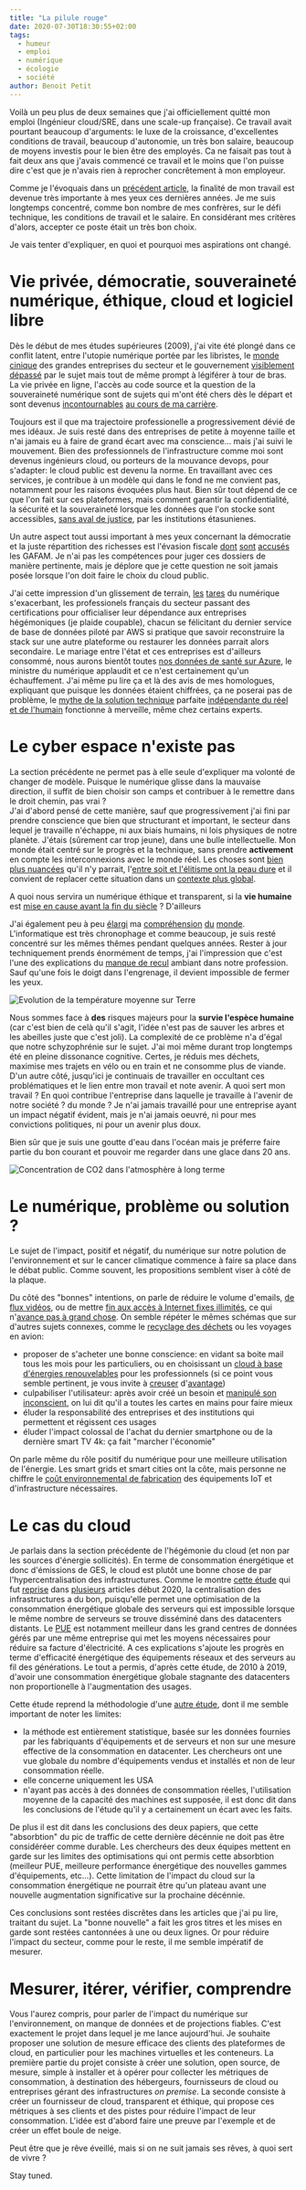 ```yaml
---
title: "La pilule rouge"
date: 2020-07-30T18:30:55+02:00
tags:
  - humeur
  - emploi
  - numérique
  - écologie
  - société
author: Benoit Petit
---
```


Voilà un peu plus de deux semaines que j'ai officiellement quitté mon emploi (Ingénieur cloud/SRE, dans une scale-up française). Ce travail avait pourtant beaucoup d'arguments: le luxe de la croissance, d'excellentes conditions de travail, beaucoup d'autonomie, un très bon salaire, beaucoup de moyens investis pour le bien être des employés. Ca ne faisait pas tout à fait deux ans que j'avais commencé ce travail et le moins que l'on puisse dire c'est que je n'avais rien à reprocher concrêtement à mon employeur.

Comme je l'évoquais dans un [précédent article](), la finalité de mon travail est devenue très importante à mes yeux ces dernières années. Je me suis longtemps concentré, comme bon nombre de mes confrères, sur le défi technique, les conditions de travail et le salaire. En considérant mes critères d'alors, accepter ce poste était un très bon choix.

Je vais tenter d'expliquer, en quoi et pourquoi mes aspirations ont changé.

  
# Vie privée, démocratie, souveraineté numérique, éthique, cloud et logiciel libre

Dès le début de mes études supérieures (2009), j'ai vite été plongé dans ce conflit latent, entre l'utopie numérique portée par les libristes, le [monde cinique](https://www.zdnet.fr/actualites/rachat-de-sun-par-oracle-inquietude-chez-les-pros-du-logiciel-libre-39393070.htm) des grandes entreprises du secteur et le gouvernement [visiblement dépassé](https://www.numerama.com/magazine/12508-albanel-le-ministere-de-la-culture-a-comme-pare-feu-open-office-maj.html) par le sujet mais tout de même prompt à légiférer à tour de bras. La vie privée en ligne, l'accès au code source et la question de la souveraineté numérique sont de sujets qui m'ont été chers dès le départ et sont devenus [incontournables](https://fr.wikipedia.org/wiki/PRISM_%28programme_de_surveillance%29) [au cours de ma carrière](https://fr.wikipedia.org/wiki/CLOUD_Act).

Toujours est il que ma trajectoire professionelle a progressivement dévié de mes idéaux. Je suis resté dans des entreprises de petite à moyenne taille et n'ai jamais eu à faire de grand écart avec ma conscience... mais j'ai suivi le mouvement. Bien des professionnels de l'infrastructure comme moi sont devenus ingénieurs cloud, ou porteurs de la mouvance devops, pour s'adapter: le cloud public est devenu la norme. En travaillant avec ces services, je contribue à un modèle qui dans le fond ne me convient pas, notamment pour les raisons évoquées plus haut. Bien sûr tout dépend de ce que l'on fait sur ces plateformes, mais comment garantir la confidentialité, la sécurité et la souveraineté lorsque les données que l'on stocke sont accessibles, [sans aval de justice](https://fr.wikipedia.org/wiki/CLOUD_Act), par les institutions étasunienes.    

 Un autre aspect tout aussi important à mes yeux concernant la démocratie et la juste répartition des richesses est l'évasion fiscale [dont](https://www.capital.fr/entreprises-marches/comment-amazon-embrouille-le-fisc-1264911) [sont](https://www.frandroid.com/marques/google/560606_google-optimisation-fiscale-2016-milliards-euros-bermudes-irlande) [accusés](https://www.numerama.com/politique/285340-evasion-fiscale-bercy-veut-faire-payer-microsoft-a-hauteur-de-600-millions-deuros.html) les GAFAM. Je n'ai pas les compétences pour juger ces dossiers de manière pertinente, mais je déplore que je cette question ne soit jamais posée lorsque l'on doit faire le choix du cloud public.

J'ai cette impression d'un glissement de terrain, [les](https://www.goodreads.com/book/show/34762552-algorithms-of-oppression) [tares](https://www.goodreads.com/book/show/43730245-race-after-technology) du numérique s'exacerbant, les professionels français du secteur passant des certifications pour officialiser leur dépendance aux entreprises hégémoniques (je plaide coupable), chacun se félicitant du dernier service de base de données piloté par AWS si pratique que savoir reconstruire la stack sur une autre plateforme ou restaurer les données parrait alors secondaire. Le mariage entre l'état et ces entreprises est d'ailleurs consommé, nous aurons bientôt toutes [nos données de santé sur Azure](https://www.ticsante.com/story/4937/microsoft-prestataire-du-health-data-hub-un-choix-d-opportunite-pour-aller-vite.html), le ministre du numérique applaudit et ce n'est certainement qu'un échauffement. J'ai même pu lire ça et là des avis de mes homologues, expliquant que puisque les données étaient chiffrées, ça ne poserai pas de problème, le [mythe de la solution technique](https://www.frenchweb.fr/doctolib-lorsque-vous-faites-le-chiffrement-des-donnees-lhebergeur-a-peu-dimportance/402057) parfaite [indépendante du réel et de l'humain](https://www.undernews.fr/hacking-hacktivisme/piratage-doctolib-victime-dune-fuite-de-donnees.html) fonctionne à merveille, même chez certains experts.
  
# Le cyber espace n'existe pas

La section précédente ne permet pas à elle seule d'expliquer ma volonté de changer de modèle. Puisque le numérique glisse dans la mauvaise direction, il suffit de bien choisir son camps et contribuer à le remettre dans le droit chemin, pas vrai ?  
J'ai d'abord pensé de cette manière, sauf que progressivement j'ai fini par prendre conscience que bien que structurant et important, le secteur dans lequel je travaille n'échappe, ni aux biais humains, ni lois physiques de notre planète. J'étais (sûrement car trop jeune), dans une bulle intellectuelle. Mon monde était centré sur le progrès et la technique, sans prendre **activement** en compte les interconnexions avec le monde réel. Les choses sont [bien plus nuancées](https://www.goodreads.com/book/show/36381834-aux-sources-de-l-utopie-num-rique) qu'il n'y parrait, l'[entre soit et l'élitisme ont la peau dure](https://www.goodreads.com/book/show/42527493-race-after-technology?ac=1&from_search=true&qid=IwNkVeq5hE&rank=1) et il convient de replacer cette situation dans un [contexte plus global](https://www.goodreads.com/book/show/52872306-l-utopie-d-chue---une-contre-histoire-d-internet-xve-xxi-si-cle). 

A quoi nous servira un numérique éthique et transparent, si la **vie humaine** est [mise en cause avant la fin du siècle](https://www.lemonde.fr/planete/article/2019/09/17/jusqu-a-7-c-en-2100-les-experts-francais-du-climat-aggravent-leurs-projections-sur-le-rechauffement_5511336_3244.html) ? D'ailleurs 

J'ai également peu à peu [élargi](https://www.goodreads.com/book/show/27787036-dormez-tranquilles-jusqu-en-2100?ac=1&from_search=true&qid=JipizggPnL&rank=1) ma [compréhension](https://www.goodreads.com/book/show/23925822-l-ge-des-low-tech) [du](https://www.goodreads.com/book/show/49689479-comment-j-ai-arr-t-de-manger-les-animaux) [monde](https://www.goodreads.com/book/show/44769306-introduction-au-si-cle-des-menaces). L'informatique est très chronophage et comme beaucoup, je suis resté concentré sur les mêmes thêmes pendant quelques années. Rester à jour techniquement prends énormément de temps, j'ai l'impression que c'est l'une des explications du [manque de recul](https://bpetit.nce.re/fr/2020/07/au-fait-pourquoi-on-bosse-dans-lit/index.html) ambiant dans notre profession. Sauf qu'une fois le doigt dans l'engrenage, il devient impossible de fermer les yeux.

![Evolution de la température moyenne sur Terre](/temperature-anomaly.svg)

Nous sommes face à **des** risques majeurs pour la **survie l'espèce humaine** (car c'est bien de celà qu'il s'agit, l'idée n'est pas de sauver les arbres et les abeilles juste que c'est joli). La complexité de ce problème n'a d'égal que notre schyzophrénie sur le sujet. J'ai moi même durant trop longtemps été en pleine dissonance cognitive. Certes, je réduis mes déchets, maximise mes trajets en vélo ou en train et ne consomme plus de viande. D'un autre côté, jusqu'ici je continuais de travailler en occultant ces problématiques et le lien entre mon travail et note avenir.  A quoi sert mon travail ? En quoi contribue l'entreprise dans laquelle je travaille à l'avenir de notre société ? du monde ? Je n'ai jamais travaillé pour une entreprise ayant un impact négatif évident, mais je n'ai jamais oeuvré, ni pour mes convictions politiques, ni pour un avenir plus doux.  
  
  Bien sûr que je suis une goutte d'eau dans l'océan mais je préferre faire partie du bon courant et pouvoir me regarder dans une glace dans 20 ans.

![Concentration de CO2 dans l'atmosphère à long terme](/co2-concentration-long-term.svg)

# Le numérique, problème ou solution ?

Le sujet de l'impact, positif et négatif, du numérique sur notre polution de l'environnement et sur le cancer climatique commence à faire sa place dans le débat public. Comme souvent, les propositions semblent viser à côté de la plaque.  
  
  Du côté des "bonnes" intentions, on parle de réduire le volume d'emails, [de flux vidéos](https://www.numerama.com/politique/640328-ecologie-cedric-o-se-demande-si-on-a-besoin-de-regarder-autant-de-videos.html), ou de mettre [fin aux accès à Internet fixes illimités](https://www.numerama.com/tech/636216-vers-la-fin-des-forfaits-internet-fixes-illimites-en-france-le-cnnum-levoque-au-nom-de-lenvironnement.html), ce qui n'[avance pas à grand chose](https://www.iea.org/commentaries/the-carbon-footprint-of-streaming-video-fact-checking-the-headlines). On semble répéter le mêmes schémas que sur d'autres sujets connexes, comme le [recyclage des déchets](https://www.chapitre.com/BOOK/berlingen-flore/recyclage-le-grand-enfumage-comment-l-economie-circulaire-est-devenue-l-alibi-du,80435592.aspx) ou les voyages en avion:   
  
  - proposer de s'acheter une bonne conscience: en vidant sa boite mail tous les mois pour les particuliers, ou en choisissant un [cloud à base d'énergies renouvelables](https://cloud.google.com/sustainability/) pour les professionnels (si ce point vous semble pertinent, je vous invite à [creuser](https://www.electricitymap.org/map) d'[avantage](https://www.youtube.com/watch?v=Zk11vI-7czE))
  - culpabiliser l'utilisateur: après avoir créé un besoin et [manipulé son inconscient](https://www.goodreads.com/book/show/22668729-hooked?ac=1&from_search=true&qid=8u473xcvlC&rank=1), on lui dit qu'il a toutes les cartes en mains pour faire mieux
  - éluder la responsabilité des entreprises et des institutions qui permettent et régissent ces usages
  - éluder l'impact colossal de l'achat du dernier smartphone ou de la dernière smart TV 4k: ça fait "marcher l'économie"
  
On parle même du rôle positif du numérique pour une meilleure utilisation de l'énergie. Les smart grids et smart cities ont la côte, mais personne ne chiffre le [coût environnemental de fabrication](https://www.thinkerview.com/guillaume-pitron-lenfumage-de-la-transition-ecologique/) des équipements IoT et d'infrastructure nécessaires.

# Le cas du cloud

Je parlais dans la section précédente de l'hégémonie du cloud (et non par les sources d'énergie sollicités). En terme de consommation énergétique et donc d'émissions de GES, le cloud est plutôt une bonne chose de par l'hypercentralisation des infrastructures. Comme le montre [cette étude](https://science.sciencemag.org/content/367/6481/984) qui fut [reprise](https://www.iea.org/reports/data-centres-and-data-transmission-networks) dans [plusieurs](https://www.nytimes.com/2020/02/27/technology/cloud-computing-energy-usage.html?referringSource=articleShare) articles début 2020, la centralisation des infrastructures a du bon, puisqu'elle permet une optimisation de la consommation énergétique globale des serveurs qui est impossible lorsque le même nombre de serveurs se trouve disséminé dans des datacenters distants. Le [PUE](https://fr.wikipedia.org/wiki/Indicateur_d%27efficacit%C3%A9_%C3%A9nerg%C3%A9tique) est notamment meilleur dans les grand centres de données gérés par une même entreprise qui met les moyens nécessaires pour réduire sa facture d'électricité. A ces explications s'ajoute les progrès en terme d'efficacité énergétique des équipements réseaux et des serveurs au fil des générations. Le tout a permis, d'après cette étude, de 2010 à 2019, d'avoir une consommation énergétique globale stagnante des datacenters non proportionelle à l'augmentation des usages.

Cette étude reprend la méthodologie d'une [autre étude](https://eta.lbl.gov/publications/united-states-data-center-energy), dont il me semble important de noter les limites:

- la méthode est entièrement statistique, basée sur les données fournies par les fabriquants d'équipements et de serveurs et non sur une mesure effective de la consommation en datacenter. Les chercheurs ont une vue globale du nombre d'équipements vendus et installés et non de leur consommation réelle.
- elle concerne uniquement les USA
- n'ayant pas accès à des données de consommation réelles, l'utilisation moyenne de la capacité des machines est supposée, il est donc dit dans les conclusions de l'étude qu'il y a certainement un écart avec les faits.  

De plus il est dit dans les conclusions des deux papiers, que cette "absorbtion" du pic de traffic de cette dernière décénnie ne doit pas être considéréer comme durable. Les chercheurs des deux équipes mettent en garde sur les limites des optimisations qui ont permis cette absorbtion (meilleur PUE, meilleure performance énergétique des nouvelles gammes d'équipements, etc...). Cette limitation de l'impact du cloud sur la consommation énergétique ne pourrait être qu'un plateau avant une nouvelle augmentation significative sur la prochaine décénnie.

Ces conclusions sont restées discrêtes dans les articles que j'ai pu lire, traitant du sujet. La "bonne nouvelle" a fait les gros titres et les mises en garde sont restées cantonnées à une ou deux lignes. Or pour réduire l'impact du secteur, comme pour le reste, il me semble impératif de mesurer.
   
# Mesurer, itérer, vérifier, comprendre

Vous l'aurez compris, pour parler de l'impact du numérique sur l'environnement, on manque de données et de projections fiables. C'est exactement le projet dans lequel je me lance aujourd'hui. Je souhaite proposer une solution de mesure efficace des clients des plateformes de cloud, en particulier pour les machines virtuelles et les conteneurs. La première partie du projet consiste à créer une solution, open source, de mesure, simple à installer et à opérer pour collecter les métriques de consommation, à destination des hébergeurs, fournisseurs de cloud ou entreprises gérant des infrastructures *on premise*. La seconde consiste à créer un fournisseur de cloud, transparent et éthique, qui propose ces métriques à ses clients et des pistes pour réduire l'impact de leur consommation. L'idée est d'abord faire une preuve par l'exemple et de créer un effet boule de neige. 
  
  Peut être que je rêve éveillé, mais si on ne suit jamais ses rêves, à quoi sert de vivre ?
  
  Stay tuned.